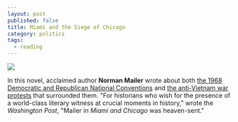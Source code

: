```yaml
---
layout: post
published: false
title: Miami and the Siege of Chicago
category: politics
tags: 
  - reading
---
```


![](http://upload.wikimedia.org/wikipedia/en/e/ee/MiamiAndTheSiegeOfChicago.jpg)<br>

In this novel, acclaimed author **Norman Mailer** wrote about both <a href="https://stellar.mit.edu/S/course/21W/fa13/21W.737/courseMaterial/topics/topic7/readings/Mailer_--_Miami_1968/Mailer_--_Miami_1968.pdf">the 1968 Democratic and Republican National Conventions</a> and <a href="https://stellar.mit.edu/S/course/21W/fa13/21W.737/courseMaterial/topics/topic7/readings/Mailer_--_Chicago_1968/Mailer_--_Chicago_1968.pdf">the anti-Vietnam war protests</a> that surrounded them. "For historians who wish for the presence of a world-class literary witness at crucial moments in history," wrote the _Washington Post_, "Mailer in _Miami and Chicago_ was heaven-sent." 